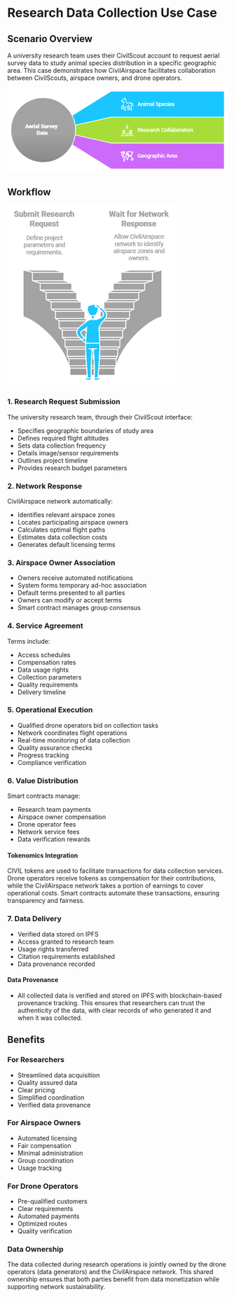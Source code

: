 # Research Data Collection Use Case

## Scenario Overview
A university research team uses their CivilScout account to request aerial survey data to study animal species distribution in a specific geographic area. This case demonstrates how CivilAirspace facilitates collaboration between CivilScouts, airspace owners, and drone operators.

![Aerial Survey Data](../images/AerialSurveyData.png)

## Workflow

![How to Initiate Research](../images/Howtoinitiateresearch.png)

### 1. Research Request Submission
The university research team, through their CivilScout interface:
- Specifies geographic boundaries of study area
- Defines required flight altitudes
- Sets data collection frequency
- Details image/sensor requirements
- Outlines project timeline
- Provides research budget parameters

### 2. Network Response
CivilAirspace network automatically:
- Identifies relevant airspace zones
- Locates participating airspace owners
- Calculates optimal flight paths
- Estimates data collection costs
- Generates default licensing terms

### 3. Airspace Owner Association
- Owners receive automated notifications
- System forms temporary ad-hoc association
- Default terms presented to all parties
- Owners can modify or accept terms
- Smart contract manages group consensus

### 4. Service Agreement
Terms include:
- Access schedules
- Compensation rates
- Data usage rights
- Collection parameters
- Quality requirements
- Delivery timeline

### 5. Operational Execution
- Qualified drone operators bid on collection tasks
- Network coordinates flight operations
- Real-time monitoring of data collection
- Quality assurance checks
- Progress tracking
- Compliance verification

### 6. Value Distribution
Smart contracts manage:
- Research team payments
- Airspace owner compensation
- Drone operator fees
- Network service fees
- Data verification rewards

#### Tokenomics Integration
CIVIL tokens are used to facilitate transactions for data collection services. Drone operators receive tokens as compensation for their contributions, while the CivilAirspace network takes a portion of earnings to cover operational costs. Smart contracts automate these transactions, ensuring transparency and fairness.

### 7. Data Delivery
- Verified data stored on IPFS
- Access granted to research team
- Usage rights transferred
- Citation requirements established
- Data provenance recorded

#### Data Provenance
- All collected data is verified and stored on IPFS with blockchain-based provenance tracking. This ensures that researchers can trust the authenticity of the data, with clear records of who generated it and when it was collected.

## Benefits

### For Researchers
- Streamlined data acquisition
- Quality assured data
- Clear pricing
- Simplified coordination
- Verified data provenance

### For Airspace Owners
- Automated licensing
- Fair compensation
- Minimal administration
- Group coordination
- Usage tracking

### For Drone Operators
- Pre-qualified customers
- Clear requirements
- Automated payments
- Optimized routes
- Quality verification

### Data Ownership
The data collected during research operations is jointly owned by the drone operators (data generators) and the CivilAirspace network. This shared ownership ensures that both parties benefit from data monetization while supporting network sustainability.